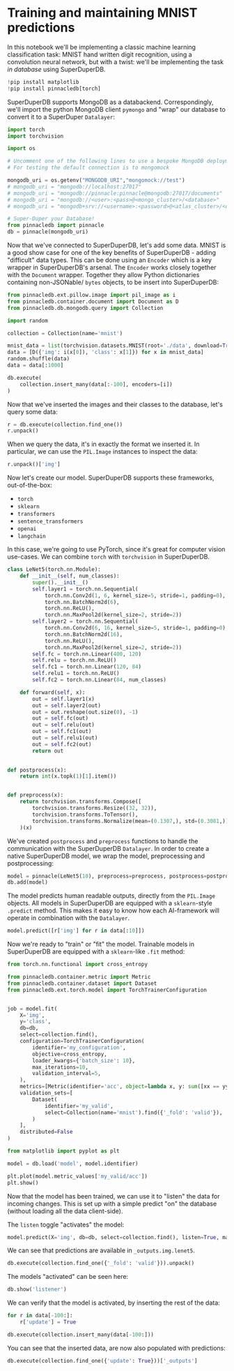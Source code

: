 # Training and maintaining MNIST predictions

In this notebook we'll be implementing a classic machine learning classification task: MNIST hand written digit
recognition, using a convolution neural network, but with a twist: we'll be implementing the task *in database* using SuperDuperDB.


```python
!pip install matplotlib
!pip install pinnacledb[torch]
```

SuperDuperDB supports MongoDB as a databackend. Correspondingly, we'll import the python MongoDB client `pymongo`
and "wrap" our database to convert it to a SuperDuper `Datalayer`:


```python
import torch
import torchvision

import os

# Uncomment one of the following lines to use a bespoke MongoDB deployment
# For testing the default connection is to mongomock

mongodb_uri = os.getenv("MONGODB_URI","mongomock://test")
# mongodb_uri = "mongodb://localhost:27017"
# mongodb_uri = "mongodb://pinnacle:pinnacle@mongodb:27017/documents"
# mongodb_uri = "mongodb://<user>:<pass>@<mongo_cluster>/<database>"
# mongodb_uri = "mongodb+srv://<username>:<password>@<atlas_cluster>/<database>"

# Super-Duper your Database!
from pinnacledb import pinnacle
db = pinnacle(mongodb_uri)
```

Now that we've connected to SuperDuperDB, let's add some data. MNIST is a good show case for one of the 
key benefits of SuperDuperDB - adding "difficult" data types. This can be done using an `Encoder` 
which is a key wrapper in SuperDuperDB's arsenal. The `Encoder` works closely together with the `Document` 
wrapper. Together they allow Python dictionaries containing non-JSONable/ `bytes` objects, to be insert into
SuperDuperDB:


```python
from pinnacledb.ext.pillow.image import pil_image as i
from pinnacledb.container.document import Document as D
from pinnacledb.db.mongodb.query import Collection

import random

collection = Collection(name='mnist')

mnist_data = list(torchvision.datasets.MNIST(root='./data', download=True))
data = [D({'img': i(x[0]), 'class': x[1]}) for x in mnist_data]
random.shuffle(data)
data = data[:1000]

db.execute(
    collection.insert_many(data[:-100], encoders=[i])
)
```

Now that we've inserted the images and their classes to the database, let's query some data:


```python
r = db.execute(collection.find_one())
r.unpack()
```

When we query the data, it's in exactly the format we inserted it. In particular, we can use the `PIL.Image` instances
to inspect the data:


```python
r.unpack()['img']
```

Now let's create our model. SuperDuperDB supports these frameworks, out-of-the-box:

- `torch`
- `sklearn`
- `transformers`
- `sentence_transformers`
- `openai`
- `langchain`

In this case, we're going to use PyTorch, since it's great for computer vision use-cases.
We can combine `torch` with `torchvision` in SuperDuperDB.


```python
class LeNet5(torch.nn.Module):
    def __init__(self, num_classes):
        super().__init__()
        self.layer1 = torch.nn.Sequential(
            torch.nn.Conv2d(1, 6, kernel_size=5, stride=1, padding=0),
            torch.nn.BatchNorm2d(6),
            torch.nn.ReLU(),
            torch.nn.MaxPool2d(kernel_size=2, stride=2))
        self.layer2 = torch.nn.Sequential(
            torch.nn.Conv2d(6, 16, kernel_size=5, stride=1, padding=0),
            torch.nn.BatchNorm2d(16),
            torch.nn.ReLU(),
            torch.nn.MaxPool2d(kernel_size=2, stride=2))
        self.fc = torch.nn.Linear(400, 120)
        self.relu = torch.nn.ReLU()
        self.fc1 = torch.nn.Linear(120, 84)
        self.relu1 = torch.nn.ReLU()
        self.fc2 = torch.nn.Linear(84, num_classes)

    def forward(self, x):
        out = self.layer1(x)
        out = self.layer2(out)
        out = out.reshape(out.size(0), -1)
        out = self.fc(out)
        out = self.relu(out)
        out = self.fc1(out)
        out = self.relu1(out)
        out = self.fc2(out)
        return out

    
def postprocess(x):
    return int(x.topk(1)[1].item())


def preprocess(x):
    return torchvision.transforms.Compose([
        torchvision.transforms.Resize((32, 32)),
        torchvision.transforms.ToTensor(),
        torchvision.transforms.Normalize(mean=(0.1307,), std=(0.3081,))]
    )(x)
```

We've created `postprocess` and `preprocess` functions to handle the communication with the SuperDuperDB
`Datalayer`. In order to create a native SuperDuperDB model, we wrap the model, preprocessing and postprocessing:


```python
model = pinnacle(LeNet5(10), preprocess=preprocess, postprocess=postprocess)
db.add(model)
```

The model predicts human readable outputs, directly from the `PIL.Image` objects. All 
models in SuperDuperDB are equipped with a `sklearn`-style `.predict` method. This makes 
it easy to know how each AI-framework will operate in combination with the `Datalayer`.


```python
model.predict([r['img'] for r in data[:10]])
```

Now we're ready to "train" or "fit" the model. Trainable models in SuperDuperDB are equipped 
with a `sklearn`-like `.fit` method:


```python
from torch.nn.functional import cross_entropy

from pinnacledb.container.metric import Metric
from pinnacledb.container.dataset import Dataset
from pinnacledb.ext.torch.model import TorchTrainerConfiguration


job = model.fit(
    X='img',
    y='class',
    db=db,
    select=collection.find(),
    configuration=TorchTrainerConfiguration(
        identifier='my_configuration',
        objective=cross_entropy,
        loader_kwargs={'batch_size': 10},
        max_iterations=10,
        validation_interval=5,
    ),
    metrics=[Metric(identifier='acc', object=lambda x, y: sum([xx == yy for xx, yy in zip(x, y)]) / len(x))],
    validation_sets=[
        Dataset(
            identifier='my_valid',
            select=Collection(name='mnist').find({'_fold': 'valid'}),
        )
    ],
    distributed=False
)
```


```python
from matplotlib import pyplot as plt

model = db.load('model', model.identifier)

plt.plot(model.metric_values['my_valid/acc'])
plt.show()
```

Now that the model has been trained, we can use it to "listen" the data for incoming changes. 
This is set up with a simple predict "on" the database (without loading all the data client-side).

The `listen` toggle "activates" the model:


```python
model.predict(X='img', db=db, select=collection.find(), listen=True, max_chunk_size=100)
```

We can see that predictions are available in `_outputs.img.lenet5`.


```python
db.execute(collection.find_one({'_fold': 'valid'})).unpack()
```

The models "activated" can be seen here:


```python
db.show('listener')
```

We can verify that the model is activated, by inserting the rest of the data:


```python
for r in data[-100:]:
    r['update'] = True

db.execute(collection.insert_many(data[-100:]))
```

You can see that the inserted data, are now also populated with predictions:


```python
db.execute(collection.find_one({'update': True}))['_outputs']
```
